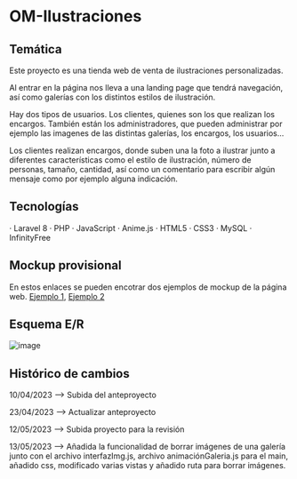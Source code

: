 # OM-Ilustraciones
## Temática
 Este proyecto es una tienda web de venta de ilustraciones personalizadas.
 
 Al entrar en la página nos lleva a una landing page que tendrá navegación, así como galerías con los distintos estilos de ilustración.
 
 Hay dos tipos de usuarios. Los clientes, quienes son los que realizan los encargos. También están los administradores, que pueden administrar por ejemplo las imagenes de las distintas galerías, los encargos, los usuarios...
 
 Los clientes realizan encargos, donde suben una la foto a ilustrar junto a diferentes características como el estilo de ilustración, número de personas, tamaño,    cantidad, así como un comentario para escribir algún mensaje como por ejemplo alguna indicación.
## Tecnologías
· Laravel 8
· PHP
· JavaScript
· Anime.js
· HTML5
· CSS3
· MySQL
· InfinityFree
## Mockup provisional
En estos enlaces se pueden encotrar dos ejemplos de mockup de la página web. [Ejemplo 1](https://www.figma.com/file/3dfb7Uxak8I49CnrDpv5sz/Olga-Mart%C3%ADn-Ilustraciones?node-id=35%3A296&t=xLPs5jU21W7MlNWG-1), [Ejemplo 2](https://www.figma.com/file/OV8TEyGdTw9BVNSb3WZUYO/Proyecto-Final?node-id=0%3A1&t=zBj04deHTcwupfkz-1)
## Esquema E/R
![image](https://user-images.githubusercontent.com/72193242/233839573-aa1705af-e6cc-4e83-a61c-23dac3511b1e.png)

## Histórico de cambios
10/04/2023 --> Subida del anteproyecto  

23/04/2023 --> Actualizar anteproyecto  

12/05/2023 --> Subida proyecto para la revisión  

13/05/2023 --> Añadida la funcionalidad de borrar imágenes de una galería junto con el archivo interfazImg.js, archivo 
               animaciónGaleria.js para el main, añadido css, modificado varias vistas y añadido ruta para borrar imágenes.
